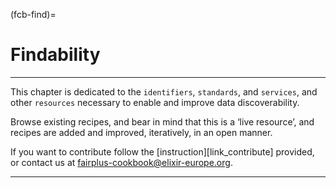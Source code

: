 (fcb-find)=
# Findability

---


This chapter is dedicated to the `identifiers`, `standards`, and `services`, and other `resources` necessary to enable and improve data discoverability.

Browse existing recipes, and bear in mind that this is a ‘live resource’, and recipes are added and improved, iteratively, in an open manner. 

If you want to contribute follow the [instruction][link_contribute] provided, or contact us at [fairplus-cookbook@elixir-europe.org](mailto:fairplus-cookbook@elixir-europe.org).

---

